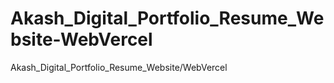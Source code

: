 # Akash_Digital_Portfolio_Resume_Website-WebVercel
Akash_Digital_Portfolio_Resume_Website/WebVercel
